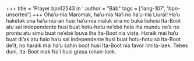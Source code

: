 +++
title = 'Prayer bpn12543 in '
author = "Báb"
tags = ['lang-107', 'bpn-unsorted']
+++
Oha’u-nia Maromak, ha’u-nia Na’i no ha’u-nia Liurai! Ha’u haketak ona ha’u-nia-an husi ha’u-nia maluk sira no buka liuhosi Ita-Boot atu sai independente husi buat hotu-hotu ne’ebé hela iha mundu ne’e no prontu atu simu buat ne’ebé louva iha Ita-Boot nia vista. Haraik mai ha’u buat di’ak atu halo ha’u sai independente husi buat hotu-hotu só Ita-Boot de’it, no haraik mai ha’u sahin boot husi Ita-Boot nia favór limita-laek. Tebes duni, Ita-Boot mak Na’i husi grasa rohan-laek.
